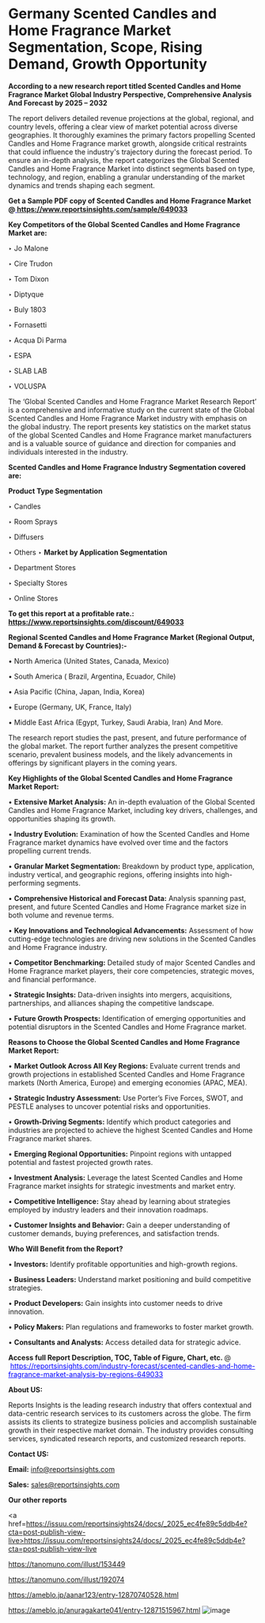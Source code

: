 # Germany Scented Candles and Home Fragrance Market Segmentation, Scope, Rising Demand, Growth Opportunity 

<strong>According to a new research report titled Scented Candles and Home Fragrance Market Global Industry Perspective, Comprehensive Analysis And Forecast by 2025 – 2032</strong>

The report delivers detailed revenue projections at the global, regional, and country levels, offering a clear view of market potential across diverse geographies. It thoroughly examines the primary factors propelling Scented Candles and Home Fragrance market growth, alongside critical restraints that could influence the industry's trajectory during the forecast period. To ensure an in-depth analysis, the report categorizes the Global Scented Candles and Home Fragrance Market into distinct segments based on type, technology, and region, enabling a granular understanding of the market dynamics and trends shaping each segment.

<strong>Get a Sample PDF copy of Scented Candles and Home Fragrance Market </strong><strong>@<a href=https://www.reportsinsights.com/sample/649033 style=color:#0000ff;> https://www.reportsinsights.com/sample/649033</a></strong></font>

<strong>Key Competitors of the Global Scented Candles and Home Fragrance Market are:</strong>

‣ Jo Malone

‣ Cire Trudon

‣ Tom Dixon

‣ Diptyque

‣ Buly 1803

‣ Fornasetti

‣ Acqua Di Parma

‣ ESPA

‣ SLAB LAB

‣ VOLUSPA

The ‘Global Scented Candles and Home Fragrance Market Research Report’ is a comprehensive and informative study on the current state of the Global Scented Candles and Home Fragrance Market industry with emphasis on the global industry. The report presents key statistics on the market status of the global Scented Candles and Home Fragrance market manufacturers and is a valuable source of guidance and direction for companies and individuals interested in the industry.

<strong>Scented Candles and Home Fragrance Industry Segmentation covered are:</strong>

<strong>Product Type Segmentation</strong>

‣ Candles

‣ Room Sprays

‣ Diffusers

‣ Others
‣ 
<strong>Market by Application Segmentation</strong>

‣ Department Stores

‣ Specialty Stores

‣ Online Stores

<strong>To get this report at a profitable rate.: <a href=https://www.reportsinsights.com/discount/649033 style=color:#0000ff;>https://www.reportsinsights.com/discount/649033</a></strong></font>

<strong>Regional Scented Candles and Home Fragrance Market (Regional Output, Demand &amp; Forecast by Countries):-</strong>

• North America (United States, Canada, Mexico)

• South America ( Brazil, Argentina, Ecuador, Chile)

• Asia Pacific (China, Japan, India, Korea)

• Europe (Germany, UK, France, Italy)

• Middle East Africa (Egypt, Turkey, Saudi Arabia, Iran) And More.

The research report studies the past, present, and future performance of the global market. The report further analyzes the present competitive scenario, prevalent business models, and the likely advancements in offerings by significant players in the coming years.

<strong>Key Highlights of the Global Scented Candles and Home Fragrance Market Report:</strong>

• <strong>Extensive Market Analysis:</strong> An in-depth evaluation of the Global Scented Candles and Home Fragrance Market, including key drivers, challenges, and opportunities shaping its growth.

• <strong>Industry Evolution:</strong> Examination of how the Scented Candles and Home Fragrance market dynamics have evolved over time and the factors propelling current trends.

• <strong>Granular Market Segmentation:</strong> Breakdown by product type, application, industry vertical, and geographic regions, offering insights into high-performing segments.

• <strong>Comprehensive Historical and Forecast Data:</strong> Analysis spanning past, present, and future Scented Candles and Home Fragrance market size in both volume and revenue terms.

• <strong>Key Innovations and Technological Advancements:</strong> Assessment of how cutting-edge technologies are driving new solutions in the Scented Candles and Home Fragrance industry.

• <strong>Competitor Benchmarking:</strong> Detailed study of major Scented Candles and Home Fragrance market players, their core competencies, strategic moves, and financial performance.

• <strong>Strategic Insights:</strong> Data-driven insights into mergers, acquisitions, partnerships, and alliances shaping the competitive landscape.

• <strong>Future Growth Prospects:</strong> Identification of emerging opportunities and potential disruptors in the Scented Candles and Home Fragrance market.

<strong>Reasons to Choose the Global Scented Candles and Home Fragrance Market Report:</strong>

• <strong>Market Outlook Across All Key Regions:</strong> Evaluate current trends and growth projections in established Scented Candles and Home Fragrance markets (North America, Europe) and emerging economies (APAC, MEA).

• <strong>Strategic Industry Assessment:</strong> Use Porter’s Five Forces, SWOT, and PESTLE analyses to uncover potential risks and opportunities.

• <strong>Growth-Driving Segments:</strong> Identify which product categories and industries are projected to achieve the highest Scented Candles and Home Fragrance market shares.

• <strong>Emerging Regional Opportunities:</strong> Pinpoint regions with untapped potential and fastest projected growth rates.

• <strong>Investment Analysis:</strong> Leverage the latest Scented Candles and Home Fragrance market insights for strategic investments and market entry.

• <strong>Competitive Intelligence:</strong> Stay ahead by learning about strategies employed by industry leaders and their innovation roadmaps.

• <strong>Customer Insights and Behavior:</strong> Gain a deeper understanding of customer demands, buying preferences, and satisfaction trends.

<strong>Who Will Benefit from the Report?</strong>

• <strong>Investors:</strong> Identify profitable opportunities and high-growth regions.

• <strong>Business Leaders:</strong> Understand market positioning and build competitive strategies.

• <strong>Product Developers:</strong> Gain insights into customer needs to drive innovation.

• <strong>Policy Makers:</strong> Plan regulations and frameworks to foster market growth.

• <strong>Consultants and Analysts:</strong> Access detailed data for strategic advice.
</ul>
<strong>Access full Report Description, TOC, Table of Figure, Chart, etc. </strong>@  <a href=https://reportsinsights.com/industry-forecast/scented-candles-and-home-fragrance-market-analysis-by-regions-649033 style=color:#0000ff;>https://reportsinsights.com/industry-forecast/scented-candles-and-home-fragrance-market-analysis-by-regions-649033</a></font>

<strong><strong>About US</strong>:</strong>

Reports Insights is the leading research industry that offers contextual and data-centric research services to its customers across the globe. The firm assists its clients to strategize business policies and accomplish sustainable growth in their respective market domain. The industry provides consulting services, syndicated research reports, and customized research reports.

<strong>Contact US:</strong>

<p class=""""><b>Email:</b> <a href=mailto:info@reportsinsights.com>info@reportsinsights.com</a></p>
<p class=""""><b>Sales:</b> <a href=mailto:sales@reportsinsights.com>sales@reportsinsights.com</a></p>

<strong>Our other reports</strong>

<a href=https://issuu.com/reportsinsights24/docs/_2025_ec4fe89c5ddb4e?cta=post-publish-view-live>https://issuu.com/reportsinsights24/docs/_2025_ec4fe89c5ddb4e?cta=post-publish-view-live</a>

<a href=https://tanomuno.com/illust/153449>https://tanomuno.com/illust/153449</a>

<a href=https://tanomuno.com/illust/192074>https://tanomuno.com/illust/192074</a>

<a href=https://ameblo.jp/aanar123/entry-12870740528.html>https://ameblo.jp/aanar123/entry-12870740528.html</a>

<a href=https://ameblo.jp/anuragakarte041/entry-12871515967.html>https://ameblo.jp/anuragakarte041/entry-12871515967.html</a>
![image](https://github.com/user-attachments/assets/0cd67fc3-52f8-473c-91b2-e0a58ca3c2d7)
